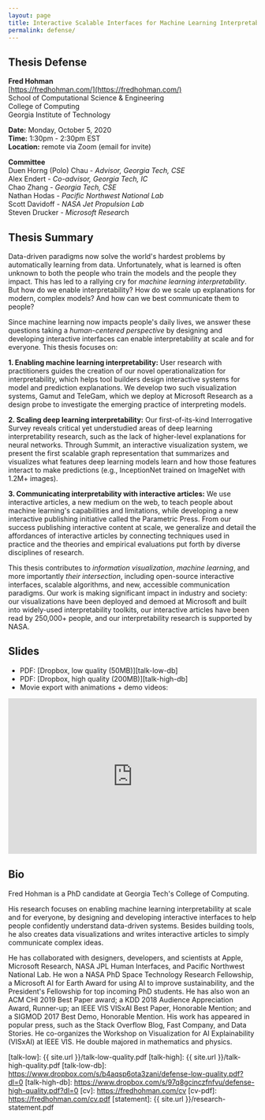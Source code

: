 ```yaml
---
layout: page
title: Interactive Scalable Interfaces for Machine Learning Interpretability
permalink: defense/
---
```


## Thesis Defense

**Fred Hohman**  
[https://fredhohman.com/](https://fredhohman.com/)  
School of Computational Science & Engineering  
College of Computing  
Georgia Institute of Technology

**Date:** Monday, October 5, 2020  
**Time:** 1:30pm - 2:30pm EST  
**Location:** remote via Zoom (email for invite)

**Committee**  
Duen Horng (Polo) Chau - *Advisor, Georgia Tech, CSE*  
Alex Endert - *Co-advisor, Georgia Tech, IC*  
Chao Zhang - *Georgia Tech, CSE*  
Nathan Hodas - *Pacific Northwest National Lab*  
Scott Davidoff - *NASA Jet Propulsion Lab*  
Steven Drucker - *Microsoft Resear*ch

## Thesis Summary

Data-driven paradigms now solve the world's hardest problems by automatically learning from data. Unfortunately, what is learned is often unknown to both the people who train the models and the people they impact. This has led to a rallying cry for *machine learning interpretability*. But how do we enable interpretability? How do we scale up explanations for modern, complex models? And how can we best communicate them to people?

Since machine learning now impacts people's daily lives, we answer these questions taking a *human-centered perspective* by designing and developing interactive interfaces can enable interpretability at scale and for everyone. This thesis focuses on:

**1. Enabling machine learning interpretability:** User research with practitioners guides the creation of our novel operationalization for interpretability, which helps tool builders design interactive systems for model and prediction explanations. We develop two such visualization systems, Gamut and TeleGam, which we deploy at Microsoft Research as a design probe to investigate the emerging practice of interpreting models. 

**2. Scaling deep learning interpretability:** Our first-of-its-kind Interrogative Survey reveals critical yet understudied areas of deep learning interpretability research, such as the lack of higher-level explanations for neural networks. Through Summit, an interactive visualization system, we present the first scalable graph representation that summarizes and visualizes what features deep learning models learn and how those features interact to make predictions (e.g., InceptionNet trained on ImageNet with 1.2M+ images).

**3. Communicating interpretability with interactive articles:** We use interactive articles, a new medium on the web, to teach people about machine learning's capabilities and limitations, while developing a new interactive publishing initiative called the Parametric Press. From our success publishing interactive content at scale, we generalize and detail the affordances of interactive articles by connecting techniques used in practice and the theories and empirical evaluations put forth by diverse disciplines of research.

This thesis contributes to *information visualization*, *machine learning*, and more importantly *their intersection*, including open-source interactive interfaces, scalable algorithms, and new, accessible communication paradigms. Our work is making significant impact in industry and society: our visualizations have been deployed and demoed at Microsoft and built into widely-used interpretability toolkits, our interactive articles have been read by 250,000+ people, and our interpretability research is supported by NASA.

## Slides
* PDF: [Dropbox, low quality (50MB)][talk-low-db]
* PDF: [Dropbox, high quality (200MB)][talk-high-db]
* Movie export with animations + demo videos:

<p>
	<iframe width="100%" height="315" src="https://www.youtube.com/embed/k8fzkxxxyr8" frameborder="0" allow="accelerometer; autoplay; clipboard-write; encrypted-media; gyroscope; picture-in-picture" allowfullscreen></iframe>
</p>
<!-- <p>
    <iframe width="560" height="315" src="https://www.youtube.com/embed/UfJoqQGXIGc" frameborder="0" allow="accelerometer; autoplay; encrypted-media; gyroscope; picture-in-picture" allowfullscreen></iframe>
</p> -->

<!-- ## Materials
* Research Statement (PDF): [fredhohman.com/research-statement.pdf][statement]
* CV (Web): [fredhohman.com/cv][cv]
* CV (PDF): [fredhohman.com/cv.pdf][cv-pdf] -->

## Bio
Fred Hohman is a PhD candidate at Georgia Tech's College of Computing.

His research focuses on enabling machine learning interpretability at scale and for everyone, by designing and developing interactive interfaces to help people confidently understand data-driven systems. Besides building tools, he also creates data visualizations and writes interactive articles to simply communicate complex ideas.

He has collaborated with designers, developers, and scientists at Apple, Microsoft Research, NASA JPL Human Interfaces, and Pacific Northwest National Lab. He won a NASA PhD Space Technology Research Fellowship, a Microsoft AI for Earth Award for using AI to improve sustainability, and the President's Fellowship for top incoming PhD students. He has also won an ACM CHI 2019 Best Paper award; a KDD 2018 Audience Appreciation Award, Runner-up; an IEEE VIS VISxAI Best Paper, Honorable Mention; and a SIGMOD 2017 Best Demo, Honorable Mention. His work has appeared in popular press, such as the Stack Overflow Blog, Fast Company, and Data Stories. He co-organizes the Workshop on Visualization for AI Explainability (VISxAI) at IEEE VIS. He double majored in mathematics and physics.

[talk-low]: {{ site.url }}/talk-low-quality.pdf
[talk-high]: {{ site.url }}/talk-high-quality.pdf
[talk-low-db]: https://www.dropbox.com/s/b4aqsp6ota3zani/defense-low-quality.pdf?dl=0
[talk-high-db]: https://www.dropbox.com/s/97q8gcinczfnfvu/defense-high-quality.pdf?dl=0
[cv]: https://fredhohman.com/cv
[cv-pdf]: https://fredhohman.com/cv.pdf
[statement]: {{ site.url }}/research-statement.pdf
